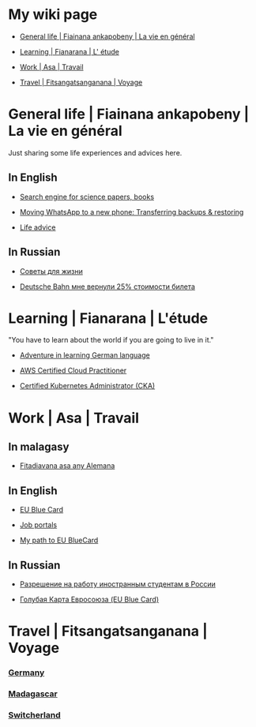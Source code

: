 # My wiki page

- [General life | Fiainana ankapobeny | La vie en général](https://github.com/alfredorefana/wiki#general-life--fiainana-ankapobeny--la-vie-en-g%C3%A9n%C3%A9ral)

- [Learning | Fianarana | L' étude](https://github.com/alfredorefana/wiki#learning--fianarana--l-%C3%A9tude)

- [Work | Asa | Travail](https://github.com/alfredorefana/wiki#work--asa--travail)

- [Travel | Fitsangatsanganana | Voyage ](https://github.com/alfredorefana/wiki#travel--fitsangatsanganana--voyage)


# General life | Fiainana ankapobeny | La vie en général

Just sharing some life experiences and advices here.


## In English

- [Search engine for science papers, books](https://github.com/alfredorefana/wiki/blob/main/general/search-engine-sites-for-books-and-science-papers.md)

- [Moving WhatsApp to a new phone: Transferring backups & restoring](https://github.com/alfredorefana/wiki/blob/main/general/search-engine-sites-for-books-and-science-papers.md)

- [Life advice](https://github.com/alfredorefana/wiki/blob/main/general/Life-advices.md)


## In Russian

- [Советы для жизни](https://github.com/alfredorefana/wiki/blob/main/general/Life-advices.md)

- [Deutsche Bahn мне вернули 25% стоимости билета](https://github.com/alfredorefana/wiki/blob/main/general/deutsche-bahn-passenger-rights.md)



# Learning | Fianarana | L'étude

"You have to learn about the world if you are going to live in it."


- [Adventure in learning German language](https://github.com/alfredorefana/wiki/blob/main/learning/german-language.md)

- [AWS Certified Cloud Practitioner](https://github.com/alfredorefana/wiki/blob/main/learning/aws-cloud-parctitioner.md)

- [Certified Kubernetes Administrator (CKA)](https://github.com/alfredorefana/wiki/blob/main/learning/cka--k8s-certified-admin.md)



# Work | Asa | Travail

## In malagasy 

- [Fitadiavana asa any Alemana](https://github.com/alfredorefana/wiki/blob/main/work/Fitadiavana-asa-any-Alemana.md)


## In English

- [EU Blue Card](https://github.com/alfredorefana/wiki/blob/main/work/EU-Blue-Card.md)

- [Job portals](https://github.com/alfredorefana/wiki/blob/main/work/Job-portals.md)

- [My path to EU BlueCard ](https://github.com/alfredorefana/wiki/blob/main/work/Path-to-EU-BlueCard.md)


## In Russian

- [Разрешение на работу иностранным студентам в России](https://github.com/alfredorefana/wiki/blob/main/work/Work-permit-for-students-in-Russia.md)

- [Голубая Карта Евросоюза (EU Blue Card)](https://github.com/alfredorefana/wiki/blob/main/work/EU-Blue-Card-Russian-Version.md)



# Travel | Fitsangatsanganana | Voyage 


### [Germany](https://github.com/alfredorefana/wiki/tree/main/travel#germany)

### [Madagascar](https://github.com/alfredorefana/wiki/tree/main/travel#madagascar)

### [Switcherland](https://github.com/alfredorefana/wiki/tree/main/travel#switcherland)